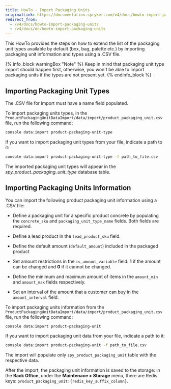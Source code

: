 ```yaml
---
title: HowTo - Import Packaging Units
originalLink: https://documentation.spryker.com/v4/docs/howto-import-packaging-units
redirect_from:
  - /v4/docs/howto-import-packaging-units
  - /v4/docs/en/howto-import-packaging-units
---
```


This HowTo provides the steps on how to extend the list of the packaging unit types available by default (box, bag, palette etc.) by importing packaging unit information and types using a .CSV file. 

{% info_block warningBox "Note" %}
Keep in mind that packaging unit type import should happen first, otherwise, you won't be able to import packaging units if the types are not present yet.
{% endinfo_block %}

## Importing Packaging Unit Types
The .CSV file for import must have a name field populated.

To import packaging units types, in the `ProductPackagingUnitDataImport/data/import/product_packaging_unit.csv` file, run the following command:

```bash
console data:import product-packaging-unit-type
```

If you want to import packaging unit types from your file, indicate a path to it:

```bash
console data:import product-packaging-unit-type -f path_to_file.csv
```

The imported packaging unit types will appear in the *spy_product_packaging_unit_type* database table.

## Importing Packaging Units Information
You can import the following product packaging unit information using a .CSV file:

* Define a packaging unit for a specific product concrete by populating the `concrete_sku` and `packaging_unit_type_name` fields.
Both fields are required.

* Define a lead product in the `lead_product_sku` field.
* Define the default amount (`default_amount`) included in the packaged product
* Set amount restrictions in the `is_amount_variable` field: **1** if the amount can be changed and **0** if it cannot be changed.
* Define the minimum and maximum amount of items in the `amount_min` and `amount_max` fields respectively.
* Set an interval of the amount that a customer can buy in the `amount_interval` field.

To import packaging units information from the `ProductPackagingUnitDataImport/data/import/product_packaging_unit.csv` file, run the following command:

```bash
console data:import product-packaging-unit
```

If you want to import packaging unit data from your file, indicate a path to it:

```bash
console data:import product-packaging-unit -f path_to_file.csv
```

The import will populate only `spy_product_packaging_unit` table with the respective data.

After the import, the packaging unit information is saved to the storage: in the **Back Office**, under the **Maintenace > Storage** menu, there are Redis keys: `product_packaging_unit:{redis_key_suffix_column}`.

<!-- {% info_block infoBox "Info" %}
In the current implementation each packaging unit and lead product has to define sales units. It's enough to define the default "item" as a base unit for the abstract and to define also "item" as one and only sales unit for both the leading product and all related packaging units.
{% endinfo_block %} -->
